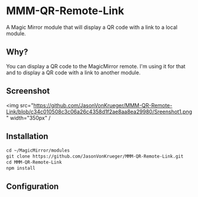 # MMM-QR-Remote-Link
A Magic Mirror module that will display a QR code with a link to a local module. 

## Why?
You can display a QR code to the MagicMirror remote. I'm using it for that and to display a QR code with a link to another module. 

## Screenshot
<img src="https://github.com/JasonVonKrueger/MMM-QR-Remote-Link/blob/c34c010508c3c06a26c4358d1f2ae8aa8ea29980/Sreenshot1.png" width="350px" /

## Installation
```
cd ~/MagicMirror/modules
git clone https://github.com/JasonVonKrueger/MMM-QR-Remote-Link.git
cd MMM-QR-Remote-Link
npm install
```

## Configuration

